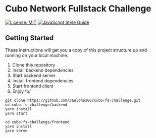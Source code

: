 # Cubo Network Fullstack Challenge

[![License: MIT](https://img.shields.io/badge/License-MIT-yellow.svg)](https://opensource.org/licenses/MIT)
[![JavaScript Style Guide](https://img.shields.io/badge/code_style-standard-brightgreen.svg)](https://standardjs.com)


## Getting Started

These instructions will get you a copy of this project structure up and running on your local machine.

1. Clone this repository
2. Install backend dependencies
3. Start backend server
4. Install frontend dependencies
5. Start frontend client
6. Enjoy \o/

```console
git clone https://github.com/paulohos06/cubo-fs-challenge.git
cd cubo-fs-challenge/backend
yarn install
yarn start

cd cubo-fs-challenge/frontend
yarn install
yarn serve
```